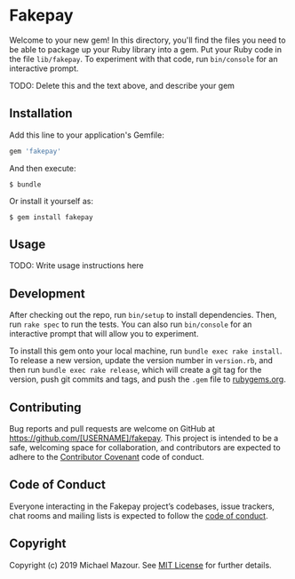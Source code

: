 # Fakepay

Welcome to your new gem! In this directory, you'll find the files you need to be able to package up your Ruby library into a gem. Put your Ruby code in the file `lib/fakepay`. To experiment with that code, run `bin/console` for an interactive prompt.

TODO: Delete this and the text above, and describe your gem

## Installation

Add this line to your application's Gemfile:

```ruby
gem 'fakepay'
```

And then execute:

    $ bundle

Or install it yourself as:

    $ gem install fakepay

## Usage

TODO: Write usage instructions here

## Development

After checking out the repo, run `bin/setup` to install dependencies. Then, run `rake spec` to run the tests. You can also run `bin/console` for an interactive prompt that will allow you to experiment.

To install this gem onto your local machine, run `bundle exec rake install`. To release a new version, update the version number in `version.rb`, and then run `bundle exec rake release`, which will create a git tag for the version, push git commits and tags, and push the `.gem` file to [rubygems.org](https://rubygems.org).

## Contributing

Bug reports and pull requests are welcome on GitHub at https://github.com/[USERNAME]/fakepay. This project is intended to be a safe, welcoming space for collaboration, and contributors are expected to adhere to the [Contributor Covenant](http://contributor-covenant.org) code of conduct.

## Code of Conduct

Everyone interacting in the Fakepay project’s codebases, issue trackers, chat rooms and mailing lists is expected to follow the [code of conduct](https://github.com/[USERNAME]/fakepay/blob/master/CODE_OF_CONDUCT.md).

## Copyright

Copyright (c) 2019 Michael Mazour. See [MIT License](LICENSE.txt) for further details.